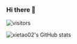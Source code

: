 ### Hi there 👋 

![visitors](https://komarev.com/ghpvc/?username=xietao02)

![xietao02's GitHub stats](https://github-readme-stats-xietao02s-projects.vercel.app/api?username=xietao02&count_private=true&show_icons=true&theme=nord&hide=contribs)


<!--
![visitors](https://visitor-badge.glitch.me/badge?page_id=xietao02.visitor-badge&left_color=green&right_color=red)

**xietao02/xietao02** is a ✨ _special_ ✨ repository because its `README.md` (this file) appears on your GitHub profile.

Here are some ideas to get you started:

- 🔭 I’m currently working on ...
- 🌱 I’m currently learning ...
- 👯 I’m looking to collaborate on ...
- 🤔 I’m looking for help with ...
- 💬 Ask me about ...
- 📫 How to reach me: ...
- 😄 Pronouns: ...
- ⚡ Fun fact: ...
-->
